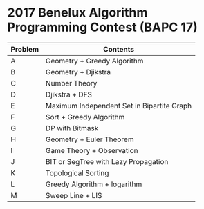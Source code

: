 # 2017 Benelux Algorithm Programming Contest (BAPC 17)

| Problem  | Contents |
| --- | --- |
| A  | Geometry + Greedy Algorithm  |
| B  | Geometry + Djikstra  |
| C  | Number Theory  |
| D  | Djikstra + DFS  |
| E  | Maximum Independent Set in Bipartite Graph  |
| F  | Sort + Greedy Algorithm  |
| G  | DP with Bitmask  |
| H  | Geometry + Euler Theorem  |
| I  | Game Theory + Observation  |
| J  | BIT or SegTree with Lazy Propagation  |
| K  | Topological Sorting  |
| L  | Greedy Algorithm + logarithm  |
| M  | Sweep Line + LIS  |
